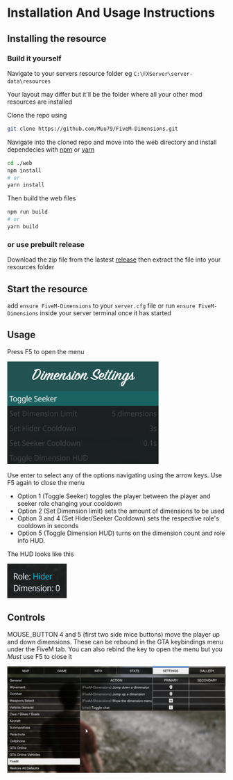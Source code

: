 # Installation And Usage Instructions

## Installing the resource

### Build it yourself

Navigate to your servers resource folder eg `C:\FXServer\server-data\resources`

Your layout may differ but it'll be the folder where all your other mod resources are installed

Clone the repo using

```bash
git clone https://github.com/Muu79/FiveM-Dimensions.git
```

Navigate into the cloned repo and move into the web directory and install dependecies with [npm](https://nodejs.org/en/download) or [yarn](https://classic.yarnpkg.com/lang/en/docs/install/#windows-stable)

```bash
cd ./web
npm install
# or
yarn install
```

Then build the web files

```bash
npm run build
# or
yarn build
```

### or use prebuilt release

Download the zip file from the lastest [release](https://github.com/Muu79/FiveM-Dimensions/releases/latest/download/FiveM-Dimensions.zip) then extract the file into your resources folder

## Start the resource

add `ensure FiveM-Dimensions` to your `server.cfg` file or run `ensure FiveM-Dimensions` inside your server terminal once it has started

## Usage

Press F5 to open the menu

![Menu example](./images/MenuExample.png)

Use enter to select any of the options navigating using the arrow keys. Use F5 again to close the menu

- Option 1 (Toggle Seeker) toggles the player between the player and seeker role changing your cooldown
- Option 2 (Set Dimension limit) sets the amount of dimensions to be used
- Option 3 and 4 (Set Hider/Seeker Cooldown) sets the respective role's cooldown in seconds
- Option 5 (Toggle Dimension HUD) turns on the dimension count and role info HUD.

The HUD looks like this

![image of HUD](./images/DimensionHUD.png)

## Controls

MOUSE_BUTTON 4 and 5 (first two side mice buttons) move the player up and down dimensions. These can be rebound in the GTA keybindings menu under the FiveM tab. You can also rebind the key to open the menu but you *Must* use F5 to close it

![GTAKeybinding menu FiveM tab is highlighted](./images/KeybindExample.png)

